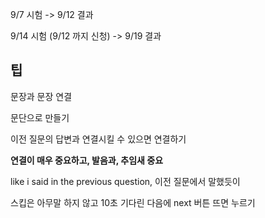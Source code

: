 9/7 시험 -> 9/12 결과

9/14 시험 (9/12 까지 신청) -> 9/19 결과

## 팁

문장과 문장 연결

문단으로 만들기

이전 질문의 답변과 연결시킬 수 있으면 연결하기

**연결이 매우 중요하고, 발음과, 추임새 중요**

like i said in the previous question, 이전 질문에서 말했듯이

스킵은 아무말 하지 않고 10초 기다린 다음에 next 버튼 뜨면 누르기